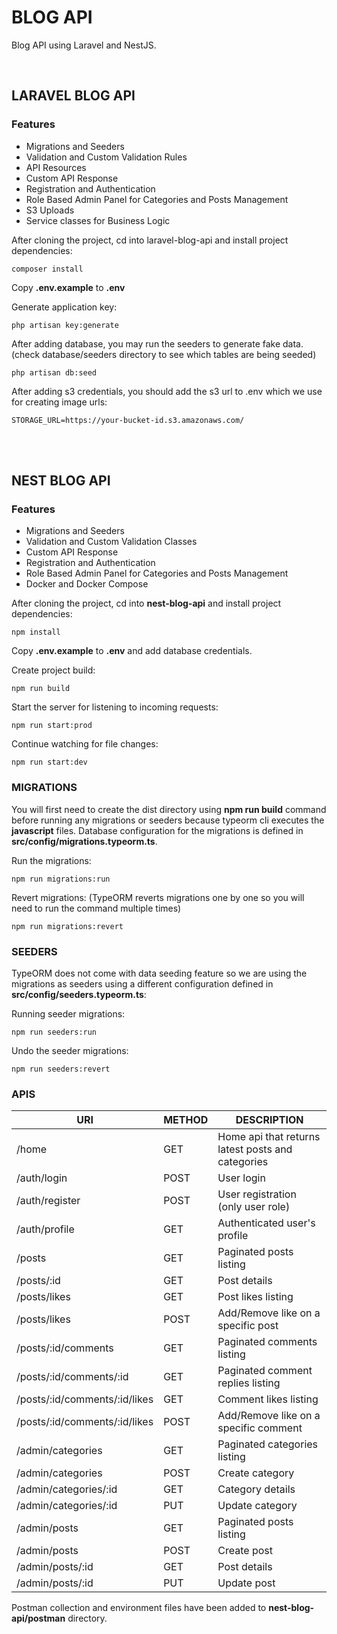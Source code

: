 # BLOG API

Blog API using Laravel and NestJS.

<br>

## LARAVEL BLOG API

### Features

- Migrations and Seeders
- Validation and Custom Validation Rules
- API Resources
- Custom API Response
- Registration and Authentication
- Role Based Admin Panel for Categories and Posts Management
- S3 Uploads
- Service classes for Business Logic

After cloning the project, cd into laravel-blog-api and install project dependencies:

```
composer install
```

Copy **.env.example** to **.env**

Generate application key:

```
php artisan key:generate
```

After adding database, you may run the seeders to generate fake data. (check database/seeders directory to see which tables are being seeded)

```
php artisan db:seed
```

After adding s3 credentials, you should add the s3 url to .env which we use for creating image urls:

```
STORAGE_URL=https://your-bucket-id.s3.amazonaws.com/
```

<br><br>

## NEST BLOG API

### Features

- Migrations and Seeders
- Validation and Custom Validation Classes
- Custom API Response
- Registration and Authentication
- Role Based Admin Panel for Categories and Posts Management
- Docker and Docker Compose

After cloning the project, cd into **nest-blog-api** and install project dependencies:

```
npm install
```

Copy **.env.example** to **.env** and add database credentials.

Create project build:

```
npm run build
```

Start the server for listening to incoming requests:

```
npm run start:prod
```

Continue watching for file changes:

```
npm run start:dev
```

### MIGRATIONS

You will first need to create the dist directory using **npm run build** command before running any migrations or seeders because typeorm cli executes the **javascript** files. Database configuration for the migrations is defined in **src/config/migrations.typeorm.ts**.

Run the migrations:

```
npm run migrations:run
```

Revert migrations: (TypeORM reverts migrations one by one so you will need to run the command multiple times)

```
npm run migrations:revert
```

### SEEDERS

TypeORM does not come with data seeding feature so we are using the migrations as seeders using a different configuration defined in **src/config/seeders.typeorm.ts**:

Running seeder migrations:

```
npm run seeders:run
```

Undo the seeder migrations:

```
npm run seeders:revert
```

### APIS

| URI                           | METHOD | DESCRIPTION                                       |
| ----------------------------- | ------ | ------------------------------------------------- |
| /home                         | GET    | Home api that returns latest posts and categories |
| /auth/login                   | POST   | User login                                        |
| /auth/register                | POST   | User registration (only user role)                |
| /auth/profile                 | GET    | Authenticated user's profile                      |
| /posts                        | GET    | Paginated posts listing                           |
| /posts/:id                    | GET    | Post details                                      |
| /posts/likes                  | GET    | Post likes listing                                |
| /posts/likes                  | POST   | Add/Remove like on a specific post                |
| /posts/:id/comments           | GET    | Paginated comments listing                        |
| /posts/:id/comments/:id       | GET    | Paginated comment replies listing                 |
| /posts/:id/comments/:id/likes | GET    | Comment likes listing                             |
| /posts/:id/comments/:id/likes | POST   | Add/Remove like on a specific comment             |
| /admin/categories             | GET    | Paginated categories listing                      |
| /admin/categories             | POST   | Create category                                   |
| /admin/categories/:id         | GET    | Category details                                  |
| /admin/categories/:id         | PUT    | Update category                                   |
| /admin/posts                  | GET    | Paginated posts listing                           |
| /admin/posts                  | POST   | Create post                                       |
| /admin/posts/:id              | GET    | Post details                                      |
| /admin/posts/:id              | PUT    | Update post                                       |

Postman collection and environment files have been added to **nest-blog-api/postman** directory.

<br><br>
